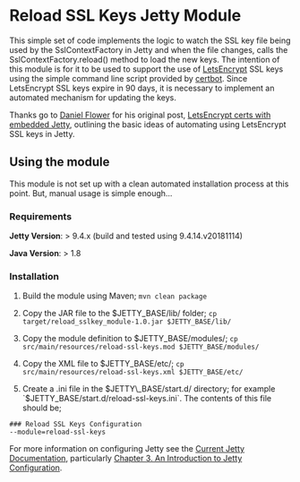 # Reload SSL Keys Jetty Module

This simple set of code implements the logic to watch the SSL key file being used by the SslContextFactory in Jetty and when the file changes, calls the SslContextFactory.reload() method to load the new keys.  The intention of this module is for it to be used to support the use of [LetsEncrypt](https://letsencrypt.org) SSL keys using the simple command line script provided by [certbot](https://certbot.eff.org).  Since LetsEncrypt SSL keys expire in 90 days, it is necessary to implement an automated mechanism for updating the keys.

Thanks go to [Daniel Flower](https://danielflower.github.io) for his original post, [LetsEncrypt certs with embedded Jetty](https://danielflower.github.io/2017/04/08/Lets-Encrypt-Certs-with-embedded-Jetty.html), outlining the basic ideas of automating using LetsEncrypt SSL keys in Jetty.

## Using the module
This module is not set up with a clean automated installation process at this point.  But, manual usage is simple enough...

### Requirements
**Jetty Version**: > 9.4.x (build and tested using 9.4.14.v20181114)

**Java Version**: > 1.8

### Installation
1. Build the module using Maven; `mvn clean package`

1. Copy the JAR file to the $JETTY\_BASE/lib/ folder; `cp target/reload_sslkey_module-1.0.jar $JETTY_BASE/lib/`

1. Copy the module definition to $JETTY\_BASE/modules/; `cp src/main/resources/reload-ssl-keys.mod $JETTY_BASE/modules/`

1. Copy the XML file to $JETTY\_BASE/etc/; `cp src/main/resources/reload-ssl-keys.xml $JETTY_BASE/etc/`

1. Create a .ini file in the $JETTY\_BASE/start.d/ directory; for example `$JETTY\_BASE/start.d/reload-ssl-keys.ini`.  The contents of this file should be;

```
### Reload SSL Keys Configuration
--module=reload-ssl-keys
```

For more information on configuring Jetty see the [Current Jetty Documentation](https://www.eclipse.org/jetty/documentation/current/), particularly [Chapter 3. An Introduction to Jetty Configuration](https://www.eclipse.org/jetty/documentation/current/quick-start-configure.html).
